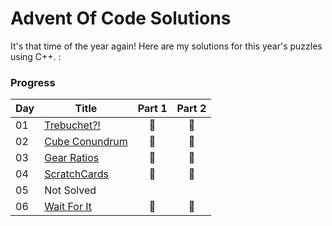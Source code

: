# Advent Of Code Solutions
It's that time of the year again! Here are my solutions for this year's puzzles using C++.
 :
### Progress
| Day | Title                          | Part 1 | Part 2 |
|-----|--------------------------------|:------:|:------:|
| 01  | [Trebuchet?!](/Day%201_Trebuchet/)    |   🌟   |   🌟   |
| 02  | [Cube Conundrum](/Day%202_Cube%20Conundrum/) |   🌟   |   🌟   |
| 03  | [Gear Ratios](/Day%203_Gear%20Ratios/)    |   🌟   |   🌟   |
| 04  | [ScratchCards](/Day%204_ScratchCards/)    |   🌟   |   🌟   |
| 05 | Not Solved  |     |      |
| 06  | [Wait For It](/Day%206_Wait%20For%20It/)    |   🌟   |   🌟   |
 
